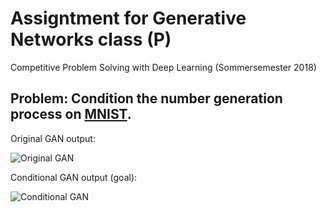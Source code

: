 # Assigntment for Generative Networks class (P)
Competitive Problem Solving with Deep Learning (Sommersemester 2018)

## Problem: Condition the number generation process on [MNIST](http://yann.lecun.com/exdb/mnist/).

Original GAN output:

![Original GAN](https://media.giphy.com/media/pyqiEZyHTk0HUsEEl2/giphy.gif)

Conditional GAN output (goal):

![Conditional GAN](https://media.giphy.com/media/1oGRnUiJ2hYFbGhhHH/giphy.gif)
